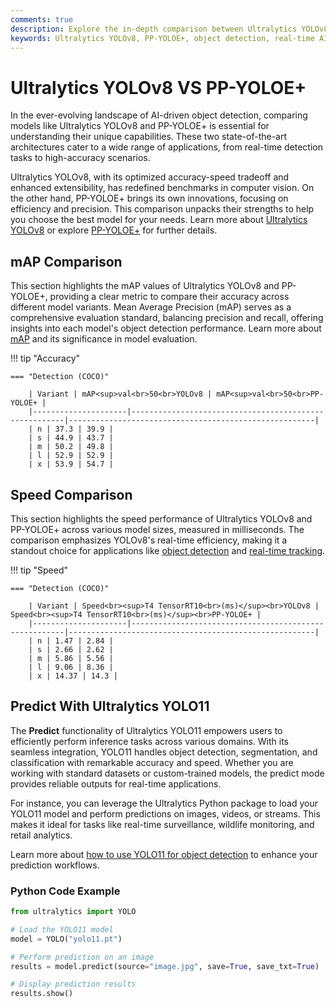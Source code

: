```yaml
---
comments: true
description: Explore the in-depth comparison between Ultralytics YOLOv8 and PP-YOLOE+, two cutting-edge models in object detection. Discover their performance in real-time AI applications, edge AI deployments, and computer vision tasks, highlighting speed, accuracy, and versatility.
keywords: Ultralytics YOLOv8, PP-YOLOE+, object detection, real-time AI, edge AI, computer vision, YOLO models, AI comparison
---
```


# Ultralytics YOLOv8 VS PP-YOLOE+

In the ever-evolving landscape of AI-driven object detection, comparing models like Ultralytics YOLOv8 and PP-YOLOE+ is essential for understanding their unique capabilities. These two state-of-the-art architectures cater to a wide range of applications, from real-time detection tasks to high-accuracy scenarios.

Ultralytics YOLOv8, with its optimized accuracy-speed tradeoff and enhanced extensibility, has redefined benchmarks in computer vision. On the other hand, PP-YOLOE+ brings its own innovations, focusing on efficiency and precision. This comparison unpacks their strengths to help you choose the best model for your needs. Learn more about [Ultralytics YOLOv8](https://docs.ultralytics.com/models/yolov8/) or explore [PP-YOLOE+](https://github.com/PaddlePaddle/PaddleDetection) for further details.

## mAP Comparison

This section highlights the mAP values of Ultralytics YOLOv8 and PP-YOLOE+, providing a clear metric to compare their accuracy across different model variants. Mean Average Precision (mAP) serves as a comprehensive evaluation standard, balancing precision and recall, offering insights into each model's object detection performance. Learn more about [mAP](https://www.ultralytics.com/glossary/mean-average-precision-map) and its significance in model evaluation.

!!! tip "Accuracy"

    === "Detection (COCO)"

    	| Variant | mAP<sup>val<br>50<br>YOLOv8 | mAP<sup>val<br>50<br>PP-YOLOE+ |
    	|---------------------|-------------------------------------------------------|-------------------------------------------------------|
    	| n | 37.3 | 39.9 |
    	| s | 44.9 | 43.7 |
    	| m | 50.2 | 49.8 |
    	| l | 52.9 | 52.9 |
    	| x | 53.9 | 54.7 |


## Speed Comparison

This section highlights the speed performance of Ultralytics YOLOv8 and PP-YOLOE+ across various model sizes, measured in milliseconds. The comparison emphasizes YOLOv8's real-time efficiency, making it a standout choice for applications like [object detection](https://docs.ultralytics.com/tasks/detect/) and [real-time tracking](https://docs.ultralytics.com/modes/track/).

!!! tip "Speed"

    === "Detection (COCO)"

    	| Variant | Speed<br><sup>T4 TensorRT10<br>(ms)</sup><br>YOLOv8 | Speed<br><sup>T4 TensorRT10<br>(ms)</sup><br>PP-YOLOE+ |
    	|---------------------|-------------------------------------------------------|-------------------------------------------------------|
    	| n | 1.47 | 2.84 |
    	| s | 2.66 | 2.62 |
    	| m | 5.86 | 5.56 |
    	| l | 9.06 | 8.36 |
    	| x | 14.37 | 14.3 |

## Predict With Ultralytics YOLO11

The **Predict** functionality of Ultralytics YOLO11 empowers users to efficiently perform inference tasks across various domains. With its seamless integration, YOLO11 handles object detection, segmentation, and classification with remarkable accuracy and speed. Whether you are working with standard datasets or custom-trained models, the predict mode provides reliable outputs for real-time applications.

For instance, you can leverage the Ultralytics Python package to load your YOLO11 model and perform predictions on images, videos, or streams. This makes it ideal for tasks like real-time surveillance, wildlife monitoring, and retail analytics.

Learn more about [how to use YOLO11 for object detection](https://www.ultralytics.com/blog/how-to-use-ultralytics-yolo11-for-object-detection) to enhance your prediction workflows.

### Python Code Example

```python
from ultralytics import YOLO

# Load the YOLO11 model
model = YOLO("yolo11.pt")

# Perform prediction on an image
results = model.predict(source="image.jpg", save=True, save_txt=True)

# Display prediction results
results.show()
```
